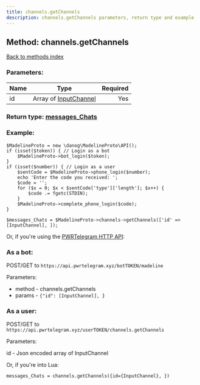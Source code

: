 ```yaml
---
title: channels.getChannels
description: channels.getChannels parameters, return type and example
---
```

## Method: channels.getChannels  
[Back to methods index](index.md)


### Parameters:

| Name     |    Type       | Required |
|----------|:-------------:|---------:|
|id|Array of [InputChannel](../types/InputChannel.md) | Yes|


### Return type: [messages\_Chats](../types/messages_Chats.md)

### Example:


```
$MadelineProto = new \danog\MadelineProto\API();
if (isset($token)) { // Login as a bot
    $MadelineProto->bot_login($token);
}
if (isset($number)) { // Login as a user
    $sentCode = $MadelineProto->phone_login($number);
    echo 'Enter the code you received: ';
    $code = '';
    for ($x = 0; $x < $sentCode['type']['length']; $x++) {
        $code .= fgetc(STDIN);
    }
    $MadelineProto->complete_phone_login($code);
}

$messages_Chats = $MadelineProto->channels->getChannels(['id' => [InputChannel], ]);
```

Or, if you're using the [PWRTelegram HTTP API](https://pwrtelegram.xyz):

### As a bot:

POST/GET to `https://api.pwrtelegram.xyz/botTOKEN/madeline`

Parameters:

* method - channels.getChannels
* params - `{"id": [InputChannel], }`



### As a user:

POST/GET to `https://api.pwrtelegram.xyz/userTOKEN/channels.getChannels`

Parameters:

id - Json encoded  array of InputChannel



Or, if you're into Lua:

```
messages_Chats = channels.getChannels({id={InputChannel}, })
```

